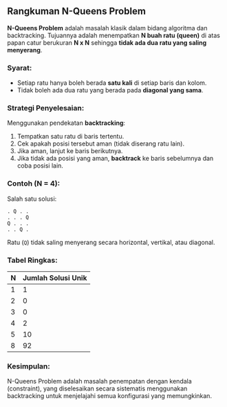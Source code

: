 ## Rangkuman N-Queens Problem

**N-Queens Problem** adalah masalah klasik dalam bidang algoritma dan backtracking. Tujuannya adalah menempatkan **N buah ratu (queen)** di atas papan catur berukuran **N x N** sehingga **tidak ada dua ratu yang saling menyerang**.

### Syarat:

* Setiap ratu hanya boleh berada **satu kali** di setiap baris dan kolom.
* Tidak boleh ada dua ratu yang berada pada **diagonal yang sama**.

### Strategi Penyelesaian:

Menggunakan pendekatan **backtracking**:

1. Tempatkan satu ratu di baris tertentu.
2. Cek apakah posisi tersebut aman (tidak diserang ratu lain).
3. Jika aman, lanjut ke baris berikutnya.
4. Jika tidak ada posisi yang aman, **backtrack** ke baris sebelumnya dan coba posisi lain.

### Contoh (N = 4):

Salah satu solusi:

```
. Q . .
. . . Q
Q . . .
. . Q .
```

Ratu (`Q`) tidak saling menyerang secara horizontal, vertikal, atau diagonal.

### Tabel Ringkas:

| N | Jumlah Solusi Unik |
| - | ------------------ |
| 1 | 1                  |
| 2 | 0                  |
| 3 | 0                  |
| 4 | 2                  |
| 5 | 10                 |
| 8 | 92                 |

### Kesimpulan:

N-Queens Problem adalah masalah penempatan dengan kendala (constraint), yang diselesaikan secara sistematis menggunakan backtracking untuk menjelajahi semua konfigurasi yang memungkinkan.